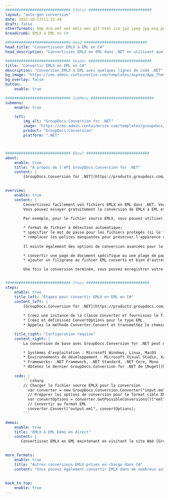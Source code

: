 ```yaml
---
############################# Static ############################
layout: "auto-gen-conversion"
date: 2022-10-13T11:22:44
draft: false
otherformats: bmp dcm emf eml emlx emz gif html ico jp2 jpeg jpg msg png psb psd svg svgz tga tif tiff webp wmf wmz
breadcrumb: EMLX à EML en C#

############################# Head ############################
head_title: "Convertisseur EMLX à EML en C#"
head_description: "Convertissez EMLX en EML dans .NET en utilisant quelques lignes de code. Utilisez l'API de conversion de documents GroupDocs pour convertir plus de 160 formats de fichiers."

############################# Header ############################
title: "Convertir EMLX en EML en C#"
description: "Conversion EMLX à EML avec quelques lignes de code .NET"
bg_image: "https://cms.admin.containerize.com/templates/aspose/App_Themes/V3/images/bg/header1.png"
bg_overlay: false
button:
    enable: true

############################# SubMenu ############################
submenu:
    enable: true

    left:
        img_alt: "GroupDocs.Conversion for .NET"
        image: "https://cms.admin.containerize.com/templates/groupdocs/images/product-logos/90x90-noborder/groupdocs-conversion-net.png"
        product: "GroupDocs.Conversion"
        platform: ".NET"



############################# About ############################
about:
    enable: true
    title: "À propos de l'API GroupDocs.Conversion for .NET"
    content: |
        [GroupDocs.Conversion for .NET](https://products.groupdocs.com/conversion/net/) peut être utilisé pour convertir Microsoft Word, Excel, PowerPoint, PDF, Visio et d'autres formats. GroupDocs.Conversion est une API autonome adaptée aux systèmes back-end et internes nécessitant des performances élevées. Il ne dépend d'aucun logiciel tel que Microsoft ou Open Office.
    

overview:
    enable: true
    content: |
        Convertissez facilement vos fichiers EMLX en EML dans .NET. Vous pouvez utiliser seulement quelques lignes de code C# dans n'importe quelle plate-forme de votre choix comme - Windows, Linux, macOS.
        Vous pouvez essayer gratuitement la conversion de EMLX à EML et évaluer la qualité des résultats de conversion. En plus des scénarios de conversion de fichiers simples, vous pouvez essayer des options plus avancées pour charger le fichier source EMLX et pour enregistrer le résultat de sortie EML. 
        
        Par exemple, pour le fichier source EMLX, vous pouvez utiliser les options de chargement suivantes :

        * format de fichier à détection automatique;
        * spécifier le mot de passe pour les fichiers protégés (si le format de fichier le prend en charge);
        * remplacer les polices manquantes pour préserver l'apparence du document.
        
        Il existe également des options de conversion avancées pour le fichier EML :

        * convertir une page de document spécifique ou une plage de pages;
        * ajouter un filigrane au fichier EML converti et bien d'autres.

        Une fois la conversion terminée, vous pouvez enregistrer votre fichier EML dans le chemin du fichier local ou dans tout stockage tiers tel que FTP, Amazon S3, Google Drive, Dropbox, etc. Veuillez noter - pour convertir EMLX en EML aucun logiciel supplémentaire n'est nécessaire - comme MS Office, Open Office, Adobe Acrobat Reader, etc.


############################# Steps ############################
steps:
    enable: true
    title_left: "Étapes pour convertir EMLX en EML en C#"
    content_left: |
        [GroupDocs.Conversion for .NET](https://products.groupdocs.com/conversion/net/) permet aux développeurs de convertir facilement un fichier EMLX en EML avec quelques lignes de code.
        
        * Créez une instance de la classe Converter et fournissez le fichier EMLX avec le chemin complet
        * Créez et définissez ConvertOptions pour le type EML.
        * Appelez la méthode Converter.Convert et transmettez le chemin complet et le format (EML) en tant que paramètre

    title_right: "Configuration requise"
    content_right: |
        La conversion de base avec GroupDocs.Conversion for .NET peut être effectuée en quelques étapes simples. Nos API sont prises en charge sur toutes les principales plates-formes et systèmes d'exploitation. Avant d'exécuter le code ci-dessous, assurez-vous que les prérequis suivants sont installés sur votre système.

        * Systèmes d'exploitation : Microsoft Windows, Linux, MacOS
        * Environnements de développement : Microsoft Visual Studio, Xamarin, MonoDevelop
        * Frameworks: .NET Framework, .NET Standard, .NET Core, Mono
        * Obtenez le dernier GroupDocs.Conversion for .NET de [Nuget](https://www.nuget.org/packages/groupdocs.conversion)
         
    code: |
        ```csharp    
        // Charger le fichier source EMLX pour la conversion
          var converter = new GroupDocs.Conversion.Converter("input.emlx");
          // Préparer les options de conversion pour le format cible EML
          var convertOptions = converter.GetPossibleConversions()["eml"].ConvertOptions;
          // Convertir au format EML
          converter.Convert("output.eml", convertOptions);
        ```

demos:
    enable: true
    title: "EMLX à EML Démo en direct"
    content: |
       Convertissez EMLX en EML maintenant en visitant le site Web [GroupDocs.Conversion App](https://products.groupdocs.app/conversion/family). La démo en ligne présente les avantages suivants
          

more_formats:
    enable: true
    title: "Autres conversions EMLX prises en charge dans C#"
    content: "Vous pouvez également convertir EMLX dans de nombreux autres formats de fichiers. Veuillez consulter la liste ci-dessous."
       
       
back_to_top:
    enable: true
---
```

